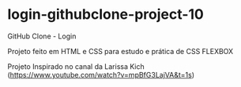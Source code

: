 # login-githubclone-project-10
GitHub Clone - Login

Projeto feito em HTML e CSS para estudo e prática de CSS FLEXBOX

Projeto Inspirado no canal da Larissa Kich (https://www.youtube.com/watch?v=mpBfG3LajVA&t=1s)
